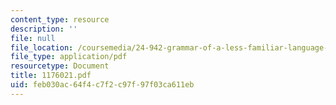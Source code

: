 ```yaml
---
content_type: resource
description: ''
file: null
file_location: /coursemedia/24-942-grammar-of-a-less-familiar-language-spring-2003/feb030ac64f4c7f2c97f97f03ca611eb_1176021.pdf
file_type: application/pdf
resourcetype: Document
title: 1176021.pdf
uid: feb030ac-64f4-c7f2-c97f-97f03ca611eb
---
```

